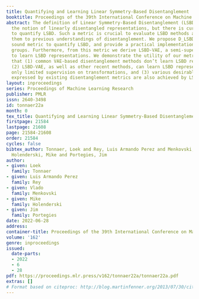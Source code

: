 ```yaml
---
title: Quantifying and Learning Linear Symmetry-Based Disentanglement
booktitle: Proceedings of the 39th International Conference on Machine Learning
abstract: The definition of Linear Symmetry-Based Disentanglement (LSBD) formalizes
  the notion of linearly disentangled representations, but there is currently no metric
  to quantify LSBD. Such a metric is crucial to evaluate LSBD methods and to compare
  them to previous understandings of disentanglement. We propose D_LSBD, a mathematically
  sound metric to quantify LSBD, and provide a practical implementation for SO(2)
  groups. Furthermore, from this metric we derive LSBD-VAE, a semi-supervised method
  to learn LSBD representations. We demonstrate the utility of our metric by showing
  that (1) common VAE-based disentanglement methods don’t learn LSBD representations,
  (2) LSBD-VAE, as well as other recent methods, can learn LSBD representations needing
  only limited supervision on transformations, and (3) various desirable properties
  expressed by existing disentanglement metrics are also achieved by LSBD representations.
layout: inproceedings
series: Proceedings of Machine Learning Research
publisher: PMLR
issn: 2640-3498
id: tonnaer22a
month: 0
tex_title: Quantifying and Learning Linear Symmetry-Based Disentanglement
firstpage: 21584
lastpage: 21608
page: 21584-21608
order: 21584
cycles: false
bibtex_author: Tonnaer, Loek and Rey, Luis Armando Perez and Menkovski, Vlado and
  Holenderski, Mike and Portegies, Jim
author:
- given: Loek
  family: Tonnaer
- given: Luis Armando Perez
  family: Rey
- given: Vlado
  family: Menkovski
- given: Mike
  family: Holenderski
- given: Jim
  family: Portegies
date: 2022-06-28
address:
container-title: Proceedings of the 39th International Conference on Machine Learning
volume: '162'
genre: inproceedings
issued:
  date-parts:
  - 2022
  - 6
  - 28
pdf: https://proceedings.mlr.press/v162/tonnaer22a/tonnaer22a.pdf
extras: []
# Format based on citeproc: http://blog.martinfenner.org/2013/07/30/citeproc-yaml-for-bibliographies/
---
```

